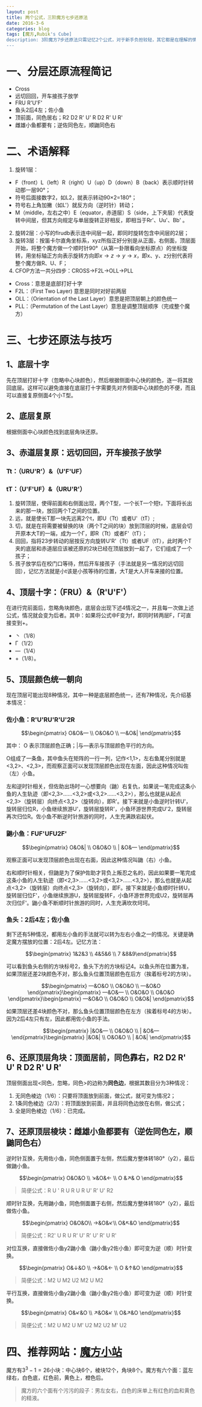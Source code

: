 ```yaml
---
layout: post
title: 两个公式，三阶魔方七步还原法
date: 2016-3-6
categories: blog
tags: [魔方,Rubik's Cube]
description: 3阶魔方7步还原法只需记忆2个公式，对于新手负担较轻，其它都是在理解的情况下就可掌握。虽然这个方法方便记忆，但是还原缓慢，适合早期魔方的摸索过程。本文没有贴图，如果需要图片或者视频，请转至推荐网站。
---
```



# 一、分层还原流程简记

- Cross 
- 远切回回，开车接孩子放学
- FRU R'U'F'
- 鱼头2后4左；佐小鱼
- 顶前面，同色居右；R2 D2 R' U' R D2 R' U R'
- 雌雄小鱼都要有；逆佐同色左，顺鼬同色右

# 二、术语解释

1. 旋转1层：
  - F（front）L（left）R（right）U（up）D（down）B（back）表示顺时针转动那一层90°；
  - 符号后面接数字2，如L2，就表示转动90×2=180°；
  - 符号右上角加撇（如L'）就反方向（逆时针）转动；
  - M（middle，左右之中）E（equator，赤道层）S（side，上下夹层）代表旋转中间层，但其方向规定与单层旋转正好相反，即相当于Rr'、Uu'、Bb' 。
2. 旋转2层：小写的flrudb表示连中间层一起，即同时旋转包含中间层的2层；
3. 旋转3层：按笛卡尔直角坐标系，xyz所指正好分别是从正面，右侧面，顶层面开始，将整个魔方做一个顺时针90°（从第一卦限看向坐标原点）的坐标旋转，用坐标轴正方向表示旋转方向即$x\rightarrow z\rightarrow y\rightarrow x$，即x、y、z分别代表将整个魔方做R、U、F；
4. CFOP方法一共分四步：CROSS$\rightarrow$F2L$\rightarrow$OLL$\rightarrow$PLL
  - Cross：意思是底部打好十字
  - F2L：（First Two Layer) 意思是同时对好前两层
  - OLL：（Orientation of the Last Layer）意思是把顶层朝上的颜色统一
  - PLL：（Permutation of the Last Layer）意思是调整顶层顺序（完成整个魔方）

# 三、七步还原法与技巧

## 1、底层十字

先在顶层打好十字（忽略中心块颜色），然后根据侧面中心快的颜色，逐一将其放回底层。这样可以避免直接在底层打十字需要先对齐侧面中心块颜色的不便，而且可以直接复原侧面4个小T型。

## 2、底层复原

根据侧面中心块颜色找到底层角块还原。

## 3、赤道层复原：远切回回，开车接孩子放学

### Tt：（URU'R'）&（U'F'UF）

### tT：（U'F'UF）&（URU'R'）

1. 旋转顶层，使得前面和右侧面出现，两个T型，一个长T一个短t，下面将长出来的那一块，放回两个T之间的位置。
2. 远，就是使长T那一块先远离2个t，即U（Tt）或者U'（tT）;
3. 切，就是在将需要被替换的块（两个T之间的块）放到顶层的时候，底层会切开原本大T的一端，成为一个Γ，即R（Tt）或者F'（tT）；
4. 回回，指将23步转动的层按反方向旋转U'R'（Tt）或者UF（tT），此时两个T夹的底层和赤道层应该被还原的2块已经在顶层放到一起了，它们组成了一个孩子；
5. 孩子放学后在校门口等待，然后开车接孩子（手法就是另一情况的远切回回），记忆方法就是小t该是小孩等待的位置，大T是大人开车来接的位置。

## 4、顶层十字：（FRU）&（R'U'F'）

在进行完前面后，忽略角块颜色，底层会出现下述4情况之一，并且每一次做上述公式，情况就会变为后者。其中：如果将公式中F变为f，即同时转两层F，Γ可直接变到+。
- 丶（1/8）
- Γ（1/2）
- —（1/4）
- +（1/8）。


## 5、顶层颜色统一朝向

现在顶层可能出现8种情况，其中一种是底层颜色统一，还有7种情况，先介绍基本情况：

### 佐小鱼：R'U'RU'R'U'2R

$$\begin{pmatrix} O&O&— \\  O&O&O \\ —&O&| \end{pmatrix}$$

其中： O 表示顶层颜色正确；\|与—表示与顶层颜色平行的方向。

O组成了一条鱼，其中鱼头在矩阵的一行一列，记作<1,1>，左右鱼尾分别就是<3,2>、<2,3>，而观察正面可以发现顶层颜色出现在左面，因此这种情况叫佐（左）小鱼。

左和逆时针相关，但佐助出场时一心想要向（鼬）右复仇，如果说一笔完成这条小鱼的人生轨迹（即<2,3>……<3,2>或<3,2>……<3,2>），那么也就是从起点<2,3>（旋转层）向终点<3,2>（旋转向），即R'。接下来就是小鱼逆时针转U'，旋转层归位R，小鱼继续旅游U'，旋转层旋转R'，小鱼环游世界完成U'2，旋转层再次归位R。佐小鱼不断逆时针旅游的同时，人生充满跌宕起伏。

### 鼬小鱼：FUF'UFU2F'

$$\begin{pmatrix} O&O&|  \\  O&O&O \\ | &O&—  \end{pmatrix}$$

观察正面可以发现顶层颜色出现在右面，因此这种情况叫鼬（右）小鱼。

右和顺时针相关，但鼬是为了保护佐助才背负上叛忍之名的，因此如果要一笔完成这条小鱼的人生轨迹（即<2,3>……<3,2>或<3,2>……<3,2>），那么也就是从起点<3,2>（旋转层）向终点<2,3>（旋转向），即F。接下来就是小鱼顺时针转U，旋转层归位F'，小鱼继续旅游U，旋转层旋转F，小鱼环游世界完成U2，旋转层再次归位F'。鼬小鱼不断顺时针旅游的同时，人生充满坎坎坷坷。

### 鱼头：2后4左；佐小鱼

剩下还有5种情况，都用左小鱼的手法就可以转为左右小鱼之一的情况。关键是确定魔方摆放的位置：2后4左。记忆方法：

$$\begin{pmatrix} 1&2&3 \\  4&5&6 \\ 7 &8&9\end{pmatrix}$$

可以看到鱼头右侧的方块标号2，鱼头下方的方块标记4。以鱼头所在位置为准，如果顶层还差2块颜色不对，那么鱼头位置顶层颜色在后方（挨着标号2的方块）。

$$\begin{pmatrix}  —&O&O  \\  O&O&O \\ —&O&O  \end{pmatrix}\begin{pmatrix} —&O&—  \\  O&O&O \\ O&O&O   \end{pmatrix}\begin{pmatrix}  —&O&O  \\  O&O&O \\ O&O&| \end{pmatrix}$$

如果顶层还差4块颜色不对，那么鱼头位置顶层颜色在左方（挨着标号4的方块）。因为2后4左只有左，因此都用佐小鱼的手法。

$$\begin{pmatrix} |&O&—  \\  O&O&O \\ | &O&—   \end{pmatrix}\begin{pmatrix}  |&O&|  \\  O&O&O \\ | &O&| \end{pmatrix}$$

## 6、还原顶层角块：顶面居前，同色靠右，R2 D2 R' U' R D2 R' U R'


顶层侧面出现<同色，忽略，同色>的边称为**同色边**，根据其数目分为3种情况：

1. 无同色棱边（1/6）：只要将顶面放到前面，做公式，就可变为情况2；
2. 1条同色棱边（2/3）：将顶面放到前面，并且将同色边放在右侧，做公式；
3. 全是同色棱边（1/6）：已完成。


## 7、还原顶层棱块：雌雄小鱼都要有（逆佐同色左，顺鼬同色右）

逆时针互换，先用佐小鱼，同色侧面置于左侧，然后魔方整体转180°（y2），最后做鼬小鱼。

$$\begin{pmatrix} O&O&O \\  ↘&O&← \\ O &↗& O  \end{pmatrix}$$

> 简便公式：R U ' R U R U R U' R' U' R2

顺时针互换，先用鼬小鱼，同色侧面置于右侧，然后魔方整体转180°（y2），最后做佐小鱼。

$$\begin{pmatrix}  O&O&O\\  →&O&↙\\ O&↖&O   \end{pmatrix}$$

> 简便公式：R2' U R U R' U' R' U' R' U R'

对位互换，直接做佐小鱼y2鼬小鱼（鼬小鱼y2佐小鱼）即可变为逆（顺）时针变换。

$$\begin{pmatrix} O&↓&O \\  →&O&← \\ O &↑&O   \end{pmatrix}$$

> 简便公式：M2 U M2 U2 M2 U M2

平行互换，直接做佐小鱼y2鼬小鱼（鼬小鱼y2佐小鱼）即可变为逆（顺）时针变换。

$$\begin{pmatrix} O&↙&O \\  ↗&O&↙ \\ O&↗&O  \end{pmatrix}$$

> 简便公式：M2 U M2 U M' U2 M2 U2 M' U2

# 四、推荐网站：[魔方小站](http://www.rubik.com.cn/beginner2.htm)

魔方有$3^3-1=26$小块：中心块6个，棱块12个，角块8个。魔方有六个面：蓝左绿右，白色底，红色前，黄色上，橙色后。

> 魔方的六个面有个污污的段子：男左女右，白色的床单上有红色的血和黄色的精液。
